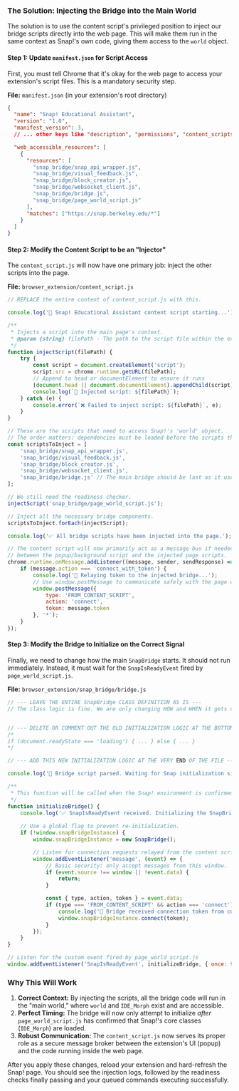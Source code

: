 

### The Solution: Injecting the Bridge into the Main World

The solution is to use the content script's privileged position to inject our bridge scripts directly into the web page. This will make them run in the same context as Snap!'s own code, giving them access to the `world` object.

#### Step 1: Update `manifest.json` for Script Access

First, you must tell Chrome that it's okay for the web page to access your extension's script files. This is a mandatory security step.

**File:** `manifest.json` (in your extension's root directory)

```json
{
  "name": "Snap! Educational Assistant",
  "version": "1.0",
  "manifest_version": 3,
  // ... other keys like "description", "permissions", "content_scripts" ...

  "web_accessible_resources": [
    {
      "resources": [
        "snap_bridge/snap_api_wrapper.js",
        "snap_bridge/visual_feedback.js",
        "snap_bridge/block_creator.js",
        "snap_bridge/websocket_client.js",
        "snap_bridge/bridge.js",
        "snap_bridge/page_world_script.js"
      ],
      "matches": ["https://snap.berkeley.edu/*"]
    }
  ]
}
```

#### Step 2: Modify the Content Script to be an "Injector"

The `content_script.js` will now have one primary job: inject the other scripts into the page.

**File:** `browser_extension/content_script.js`

```javascript
// REPLACE the entire content of content_script.js with this.

console.log('🎯 Snap! Educational Assistant content script starting...');

/**
 * Injects a script into the main page's context.
 * @param {string} filePath - The path to the script file within the extension.
 */
function injectScript(filePath) {
    try {
        const script = document.createElement('script');
        script.src = chrome.runtime.getURL(filePath);
        // Append to head or documentElement to ensure it runs
        (document.head || document.documentElement).appendChild(script);
        console.log(`💉 Injected script: ${filePath}`);
    } catch (e) {
        console.error(`❌ Failed to inject script: ${filePath}`, e);
    }
}

// These are the scripts that need to access Snap!'s 'world' object.
// The order matters: dependencies must be loaded before the scripts that use them.
const scriptsToInject = [
    'snap_bridge/snap_api_wrapper.js',
    'snap_bridge/visual_feedback.js',
    'snap_bridge/block_creator.js',
    'snap_bridge/websocket_client.js',
    'snap_bridge/bridge.js' // The main bridge should be last as it uses the others.
];

// We still need the readiness checker.
injectScript('snap_bridge/page_world_script.js');

// Inject all the necessary bridge components.
scriptsToInject.forEach(injectScript);

console.log('✅ All bridge scripts have been injected into the page.');

// The content script will now primarily act as a message bus if needed
// between the popup/background script and the injected page scripts.
chrome.runtime.onMessage.addListener((message, sender, sendResponse) => {
    if (message.action === 'connect_with_token') {
        console.log('📨 Relaying token to the injected bridge...');
        // Use window.postMessage to communicate safely with the page world scripts
        window.postMessage({
            type: 'FROM_CONTENT_SCRIPT',
            action: 'connect',
            token: message.token
        }, '*');
    }
});
```

#### Step 3: Modify the Bridge to Initialize on the Correct Signal

Finally, we need to change how the main `SnapBridge` starts. It should not run immediately. Instead, it must wait for the `SnapIsReadyEvent` fired by `page_world_script.js`.

**File:** `browser_extension/snap_bridge/bridge.js`

```javascript
// --- LEAVE THE ENTIRE SnapBridge CLASS DEFINITION AS IS ---
// The class logic is fine. We are only changing HOW and WHEN it gets created.


// --- DELETE OR COMMENT OUT THE OLD INITIALIZATION LOGIC AT THE BOTTOM ---
/*
if (document.readyState === 'loading') { ... } else { ... }
*/

// --- ADD THIS NEW INITIALIZATION LOGIC AT THE VERY END OF THE FILE ---

console.log('🔧 Bridge script parsed. Waiting for Snap initialization signal...');

/**
 * This function will be called when the Snap! environment is confirmed to be ready.
 */
function initializeBridge() {
    console.log('✅ SnapIsReadyEvent received. Initializing the SnapBridge.');
    
    // Use a global flag to prevent re-initialization.
    if (!window.snapBridgeInstance) {
        window.snapBridgeInstance = new SnapBridge();

        // Listen for connection requests relayed from the content script.
        window.addEventListener('message', (event) => {
            // Basic security: only accept messages from this window.
            if (event.source !== window || !event.data) {
                return;
            }

            const { type, action, token } = event.data;
            if (type === 'FROM_CONTENT_SCRIPT' && action === 'connect') {
                console.log('🔌 Bridge received connection token from content script.');
                window.snapBridgeInstance.connect(token);
            }
        });
    }
}

// Listen for the custom event fired by page_world_script.js
window.addEventListener('SnapIsReadyEvent', initializeBridge, { once: true });
```

### Why This Will Work

1.  **Correct Context:** By injecting the scripts, all the bridge code will run in the "main world," where `world` and `IDE_Morph` exist and are accessible.
2.  **Perfect Timing:** The bridge will now only attempt to initialize *after* `page_world_script.js` has confirmed that Snap!'s core classes (`IDE_Morph`) are loaded.
3.  **Robust Communication:** The `content_script.js` now serves its proper role as a secure message broker between the extension's UI (popup) and the code running inside the web page.

After you apply these changes, reload your extension and hard-refresh the Snap! page. You should see the injection logs, followed by the readiness checks finally passing and your queued commands executing successfully.